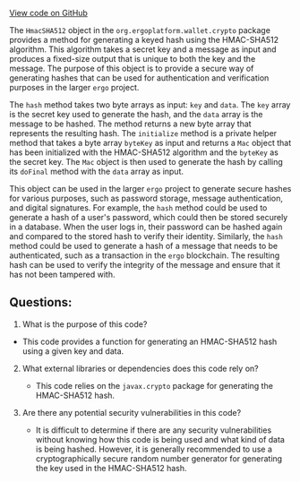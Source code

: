 [View code on GitHub](https://github.com/ergoplatform/ergo/ergo-wallet/src/main/scala/org/ergoplatform/wallet/crypto/HmacSHA512.scala)

The `HmacSHA512` object in the `org.ergoplatform.wallet.crypto` package provides a method for generating a keyed hash using the HMAC-SHA512 algorithm. This algorithm takes a secret key and a message as input and produces a fixed-size output that is unique to both the key and the message. The purpose of this object is to provide a secure way of generating hashes that can be used for authentication and verification purposes in the larger `ergo` project.

The `hash` method takes two byte arrays as input: `key` and `data`. The `key` array is the secret key used to generate the hash, and the `data` array is the message to be hashed. The method returns a new byte array that represents the resulting hash. The `initialize` method is a private helper method that takes a byte array `byteKey` as input and returns a `Mac` object that has been initialized with the HMAC-SHA512 algorithm and the `byteKey` as the secret key. The `Mac` object is then used to generate the hash by calling its `doFinal` method with the `data` array as input.

This object can be used in the larger `ergo` project to generate secure hashes for various purposes, such as password storage, message authentication, and digital signatures. For example, the `hash` method could be used to generate a hash of a user's password, which could then be stored securely in a database. When the user logs in, their password can be hashed again and compared to the stored hash to verify their identity. Similarly, the `hash` method could be used to generate a hash of a message that needs to be authenticated, such as a transaction in the `ergo` blockchain. The resulting hash can be used to verify the integrity of the message and ensure that it has not been tampered with.
## Questions: 
 1. What is the purpose of this code?
   - This code provides a function for generating an HMAC-SHA512 hash using a given key and data.

2. What external libraries or dependencies does this code rely on?
   - This code relies on the `javax.crypto` package for generating the HMAC-SHA512 hash.

3. Are there any potential security vulnerabilities in this code?
   - It is difficult to determine if there are any security vulnerabilities without knowing how this code is being used and what kind of data is being hashed. However, it is generally recommended to use a cryptographically secure random number generator for generating the key used in the HMAC-SHA512 hash.